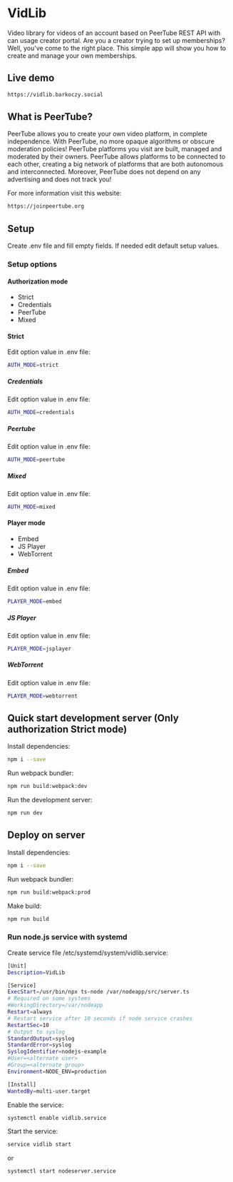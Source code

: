 # VidLib
Video library for videos of an account based on PeerTube REST API with can usage creator portal. Are you a creator trying to set up memberships? Well, you've come to the right place. This simple app will show you how to create and manage your own memberships.

## Live demo

```bash
https://vidlib.barkoczy.social
```

## What is PeerTube?

PeerTube allows you to create your own video platform, in complete independence. With PeerTube, no more opaque algorithms or obscure moderation policies! PeerTube platforms you visit are built, managed and moderated by their owners. PeerTube allows platforms to be connected to each other, creating a big network of platforms that are both autonomous and interconnected. Moreover, PeerTube does not depend on any advertising and does not track you!

For more information visit this website:

```bash
https://joinpeertube.org
```

## Setup

Create .env file and fill empty fields. If needed edit default setup values.

### Setup options

#### Authorization mode

* Strict
* Credentials
* PeerTube
* Mixed

#### Strict

Edit option value in .env file:

```bash
AUTH_MODE=strict
```

##### Credentials

Edit option value in .env file:

```bash
AUTH_MODE=credentials
```

##### Peertube

Edit option value in .env file:

```bash
AUTH_MODE=peertube
```

##### Mixed

Edit option value in .env file:

```bash
AUTH_MODE=mixed
```

#### Player mode

* Embed
* JS Player
* WebTorrent

##### Embed

Edit option value in .env file:

```bash
PLAYER_MODE=embed
```

##### JS Player

Edit option value in .env file:

```bash
PLAYER_MODE=jsplayer
```

##### WebTorrent

Edit option value in .env file:

```bash
PLAYER_MODE=webtorrent
```

## Quick start development server (Only authorization Strict mode)

Install dependencies:

```bash
npm i --save
```

Run webpack bundler:

```bash
npm run build:webpack:dev
```

Run the development server:

```bash
npm run dev
```

## Deploy on server

Install dependencies:

```bash
npm i --save
```

Run webpack bundler:

```bash
npm run build:webpack:prod
```

Make build:

```bash
npm run build
```

### Run node.js service with systemd

Create service file /etc/systemd/system/vidlib.service:

```bash
[Unit]
Description=VidLib

[Service]
ExecStart=/usr/bin/npx ts-node /var/nodeapp/src/server.ts
# Required on some systems
#WorkingDirectory=/var/nodeapp
Restart=always
# Restart service after 10 seconds if node service crashes
RestartSec=10
# Output to syslog
StandardOutput=syslog
StandardError=syslog
SyslogIdentifier=nodejs-example
#User=<alternate user>
#Group=<alternate group>
Environment=NODE_ENV=production

[Install]
WantedBy=multi-user.target
```

Enable the service:

```bash
systemctl enable vidlib.service
```

Start the service:

```bash
service vidlib start
```

or

```bash
systemctl start nodeserver.service
```
